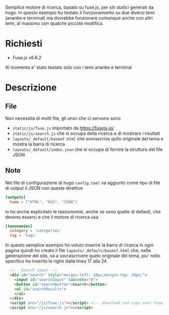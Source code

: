 Semplice motore di ricerca, basato su fuse.js, per siti statici generati da hugo.
In questo esempio ho testato il funzionamento su due diversi temi (ananke e terminal) ma dovrebbe funzionare comunque anche con 
altri temi, al massimo con qualche piccola modifica.

# Richiesti

- Fuse.js v6.6.2

Al momento e' stato testato solo con i temi ananke e terminal

# Descrizione

## File

Non necessita di molti file, gli unici che ci servono sono

- `static/js/fuse.js` importato da https://fusejs.io/ 
- `static/js/search.js` che si occupa della ricerca e di mostrare i risultati
- `layouts/_default/baseof.html` che sovrascrive qullo originale del tema e mostra la barra di ricerca
- `layouts/_default/index.json` che si occupa di fornire la struttura del file JSON

## Note

Nel file di configurazione di hugo `config.toml` va aggiunto come tipo di file di output il JSON con queste direttive

```toml
[outputs]
  home = ["HTML", "RSS", "JSON"]
```

io ho anche esplicitato le tassionomie, anche se sono quelle di default, che devono esserci e che il motore di ricerca usa

```toml
[taxonomies]
  category = 'categories'
  tag = 'tags'
```

In questo semplice esempio ho voluto inserire la barra di ricerca in ogni pagina quindi ho creato il file `layouts/_default/baseof.html`
che, nella generazione del sito, va a sovrascrivere quelo originale del tema, piu' nello specifico ho inserito le righe dalla linea 17 alla 24

```html
  <!-- Search input -->
  <div id="search" style="margin-left: 10px;margin-top: 20px;">
    <input id="searchInput" tabindex="0">
    <button id="searchButton">Search</button>
    <ul id="searchResults">
    </ul>
  </div>
  <script src="/js/fuse.js"></script> <!-- download and copy over fuse.js file from fusejs.io -->
  <script src="/js/search.js"></script>
```
